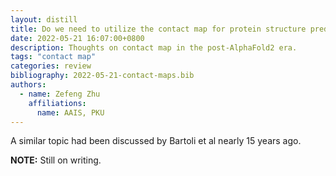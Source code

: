```yaml
---
layout: distill
title: Do we need to utilize the contact map for protein structure prediction?
date: 2022-05-21 16:07:00+0800
description: Thoughts on contact map in the post-AlphaFold2 era.
tags: "contact map"
categories: review
bibliography: 2022-05-21-contact-maps.bib
authors:
  - name: Zefeng Zhu
    affiliations:
      name: AAIS, PKU
---
```


A similar topic had been discussed by <d-cite key="Bartoli2008">Bartoli et al</d-cite> nearly 15 years ago.

**NOTE:**
Still on writing.
